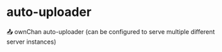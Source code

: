 # auto-uploader
:outbox_tray: ownChan auto-uploader (can be configured to serve multiple different server instances)
